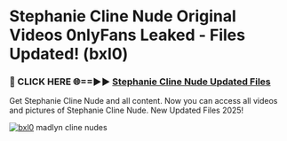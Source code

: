 # Stephanie Cline Nude Original Videos 0nlyFans Leaked - Files Updated! (bxl0)

<h3>🔴 CLICK HERE 🌐==►► <a href="https://tinyurl.com/5h6xmrr3" rel="nofollow">Stephanie Cline Nude Updated Files</a></h3>

Get Stephanie Cline Nude and all content. Now you can access all videos and pictures of Stephanie Cline Nude. New Updated Files 2025!

[![bxl0](https://i.imgur.com/KVD873Z.gif)](https://tinyurl.com/5h6xmrr3)
madlyn cline nudes
